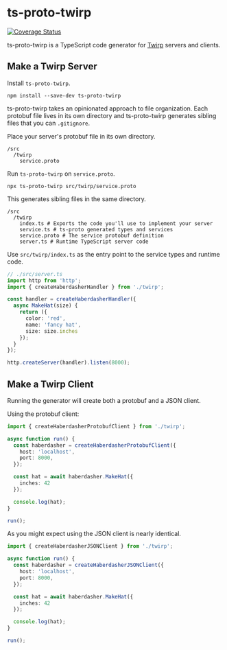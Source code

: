 # ts-proto-twirp

[![Coverage Status](https://coveralls.io/repos/github/dtraft/ts-proto-twirp/badge.svg?branch=master)](https://coveralls.io/github/dtraft/ts-proto-twirp?branch=master)

ts-proto-twirp is a TypeScript code generator for [Twirp](https://github.com/twitchtv/twirp) servers and clients.

## Make a Twirp Server

Install `ts-proto-twirp`.

```
npm install --save-dev ts-proto-twirp
```

ts-proto-twirp takes an opinionated approach to file organization. Each protobuf
file lives in its own directory and ts-proto-twirp generates sibling files that you
can `.gitignore`.

Place your server's protobuf file in its own directory.

```
/src
  /twirp
    service.proto
```

Run `ts-proto-twirp` on `service.proto`.

```
npx ts-proto-twirp src/twirp/service.proto
```

This generates sibling files in the same directory.

```
/src
  /twirp
    index.ts # Exports the code you'll use to implement your server
    service.ts # ts-proto generated types and services
    service.proto # The service protobuf definition
    server.ts # Runtime TypeScript server code
```

Use `src/twirp/index.ts` as the entry point to the service types and runtime
code.

```ts
// ./src/server.ts
import http from 'http';
import { createHaberdasherHandler } from './twirp';

const handler = createHaberdasherHandler({
  async MakeHat(size) {
    return ({
      color: 'red',
      name: 'fancy hat',
      size: size.inches
    });
  }
});

http.createServer(handler).listen(8000);
```

## Make a Twirp Client

Running the generator will create both a protobuf and a JSON client.

Using the protobuf client:

```ts
import { createHaberdasherProtobufClient } from './twirp';

async function run() {
  const haberdasher = createHaberdasherProtobufClient({
    host: 'localhost',
    port: 8000,
  });

  const hat = await haberdasher.MakeHat({
    inches: 42
  });

  console.log(hat);
}

run();
```

As you might expect using the JSON client is nearly identical.

```ts
import { createHaberdasherJSONClient } from './twirp';

async function run() {
  const haberdasher = createHaberdasherJSONClient({
    host: 'localhost',
    port: 8000,
  });

  const hat = await haberdasher.MakeHat({
    inches: 42
  });

  console.log(hat);
}

run();
```
